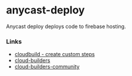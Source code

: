 # anycast-deploy
Anycast deploy deploys code to firebase hosting.


### Links
* [cloudbuild - create custom steps](https://cloud.google.com/cloud-build/docs/create-custom-build-steps)
* [cloud-builders](https://github.com/GoogleCloudPlatform/cloud-builders)
* [cloud-builders-community](https://github.com/GoogleCloudPlatform/cloud-builders-community)
